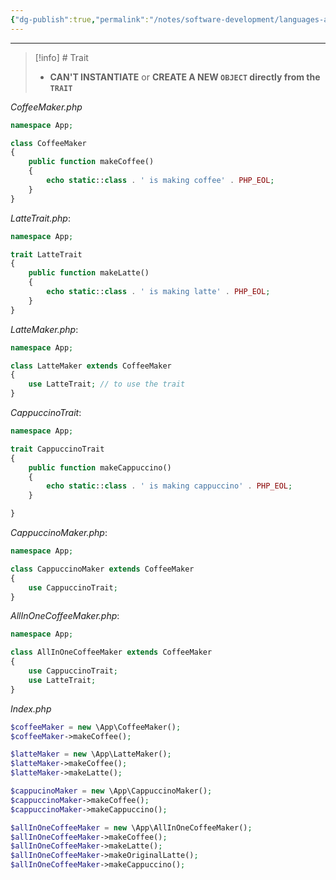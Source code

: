 ```yaml
---
{"dg-publish":true,"permalink":"/notes/software-development/languages-and-frameworks/web-development/backend/php/02-object-oriented-programming-oop/11-traits/02-traits/","tags":["programming","php","webdevelopment","backend","OOP"],"created":"2025-07-13T15:24:55.059+08:00"}
---
```



---

> [!info] # Trait
>
> - **CAN'T INSTANTIATE** or **CREATE A NEW `OBJECT` directly from the `TRAIT`**

_CoffeeMaker.php_

```php
namespace App;

class CoffeeMaker
{
	public function makeCoffee()
	{
		echo static::class . ' is making coffee' . PHP_EOL;
	}
}
```

_LatteTrait.php_:

```php
namespace App;

trait LatteTrait
{
	public function makeLatte()
	{
		echo static::class . ' is making latte' . PHP_EOL;
	}
}
```

_LatteMaker.php_:

```PHP
namespace App;

class LatteMaker extends CoffeeMaker
{
	use LatteTrait; // to use the trait
}

```

_CappuccinoTrait_:

```php
namespace App;

trait CappuccinoTrait
{
	public function makeCappuccino()
	{
		echo static::class . ' is making cappuccino' . PHP_EOL;
	}

}
```

_CappuccinoMaker.php_:

```php
namespace App;

class CappuccinoMaker extends CoffeeMaker
{
	use CappuccinoTrait;
}
```

_AllInOneCoffeeMaker.php_:

```php
namespace App;

class AllInOneCoffeeMaker extends CoffeeMaker
{
	use CappuccinoTrait;
	use LatteTrait;
}
```

_Index.php_

```php
$coffeeMaker = new \App\CoffeeMaker();
$coffeeMaker->makeCoffee();

$latteMaker = new \App\LatteMaker();
$latteMaker->makeCoffee();
$latteMaker->makeLatte();

$cappucinoMaker = new \App\CappuccinoMaker();
$cappuccinoMaker->makeCoffee();
$cappuccinoMaker->makeCappuccino();

$allInOneCoffeeMaker = new \App\AllInOneCoffeeMaker();
$allInOneCoffeeMaker->makeCoffee();
$allInOneCoffeeMaker->makeLatte();
$allInOneCoffeeMaker->makeOriginalLatte();
$allInOneCoffeeMaker->makeCappuccino();
```
